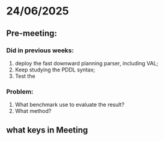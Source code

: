 # 24/06/2025
## Pre-meeting:
### Did in previous weeks:
1. deploy the fast downward planning parser, including VAL;
2. Keep studying the PDDL syntax;
3. Test the 

### Problem:
1. What benchmark use to evaluate the result?
2. What method? 

## what keys in Meeting



